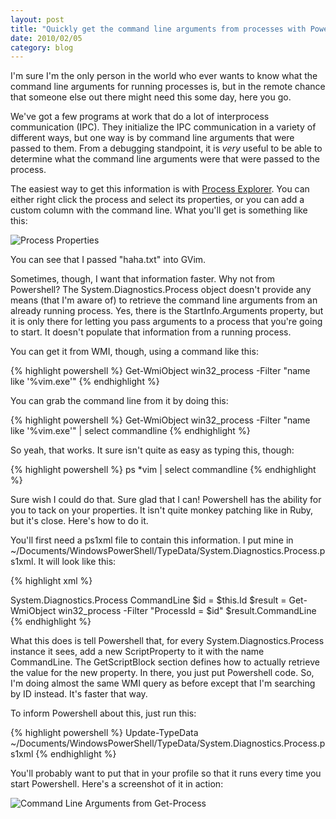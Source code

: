 ```yaml
---
layout: post
title: "Quickly get the command line arguments from processes with Powershell"
date: 2010/02/05
category: blog
---
```


I'm sure I'm the only person in the world who ever wants to know what the command line arguments for running processes is, but in the remote chance that someone else out there might need this some day, here you go. 

We've got a few programs at work that do a lot of interprocess communication (IPC). They initialize the IPC communication in a variety of different ways, but one way is by command line arguments that were passed to them. From a debugging standpoint, it is *very* useful to be able to determine what the command line arguments were that were passed to the process. 

The easiest way to get this information is with [Process Explorer](http://technet.microsoft.com/en-us/sysinternals/bb896653.aspx). You can either right click the process and select its properties, or you can add a custom column with the command line. What you'll get is something like this: 

![Process Properties](https://s3.amazonaws.com/mohundro/blog/WindowsLiveWriter/Quicklygetthecommandlineargumentsfrompro_BAE3/image_4.png)  

You can see that I passed "haha.txt" into GVim. 

Sometimes, though, I want that information faster. Why not from Powershell? The System.Diagnostics.Process object doesn't provide any means (that I'm aware of) to retrieve the command line arguments from an already running process. Yes, there is the StartInfo.Arguments property, but it is only there for letting you pass arguments to a process that you're going to start. It doesn't populate that information from a running process. 

You can get it from WMI, though, using a command like this: 

{% highlight powershell %}
Get-WmiObject win32_process -Filter "name like '%vim.exe'" 
{% endhighlight %}

You can grab the command line from it by doing this: 

{% highlight powershell %}
Get-WmiObject win32_process -Filter "name like '%vim.exe'" | select commandline 
{% endhighlight %}

So yeah, that works. It sure isn't quite as easy as typing this, though: 

{% highlight powershell %}
ps *vim | select commandline 
{% endhighlight %}

Sure wish I could do that. Sure glad that I can! Powershell has the ability for you to tack on your properties. It isn't quite monkey patching like in Ruby, but it's close. Here's how to do it. 

You'll first need a ps1xml file to contain this information. I put mine in ~/Documents/WindowsPowerShell/TypeData/System.Diagnostics.Process.ps1xml. It will look like this:

{% highlight xml %}
<?xml version="1.0"?>
<Types>
    <Type> 
        <Name>System.Diagnostics.Process</Name> 
        <Members> 
            <ScriptProperty> 
                <Name>CommandLine</Name> 
                <GetScriptBlock> 
                    $id = $this.Id
                    $result = Get-WmiObject win32_process -Filter "ProcessId = $id"
                    $result.CommandLine
                </GetScriptBlock> 
            </ScriptProperty> 
        </Members> 
    </Type>
</Types>
{% endhighlight %}

What this does is tell Powershell that, for every System.Diagnostics.Process instance it sees, add a new ScriptProperty to it with the name CommandLine. The GetScriptBlock section defines how to actually retrieve the value for the new property. In there, you just put Powershell code. So, I'm doing almost the same WMI query as before except that I'm searching by ID instead. It's faster that way.

To inform Powershell about this, just run this:

{% highlight powershell %}
Update-TypeData ~/Documents/WindowsPowerShell/TypeData/System.Diagnostics.Process.ps1xml
{% endhighlight %}

You'll probably want to put that in your profile so that it runs every time you start Powershell. Here's a screenshot of it in action:

![Command Line Arguments from Get-Process](https://s3.amazonaws.com/mohundro/blog/WindowsLiveWriter/Quicklygetthecommandlineargumentsfrompro_BAE3/image_6.png)


